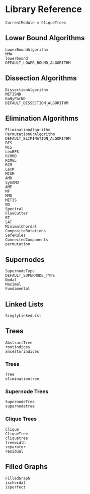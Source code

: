 # Library Reference

```@meta
CurrentModule = CliqueTrees
```

## Lower Bound Algorithms
```@docs
LowerBoundAlgorithm
MMW
lowerbound
DEFAULT_LOWER_BOUND_ALGORITHM
```

## Dissection Algorithms
```@docs
DissectionAlgorithm
METISND
KaHyParND
DEFAULT_DISSECTION_ALGORITHM
```

## Elimination Algorithms

```@docs
EliminationAlgorithm
PermutationOrAlgorithm
DEFAULT_ELIMINATION_ALGORITHM
BFS
MCS
LexBFS
RCMMD
RCMGL
RCM
LexM
MCSM
AMD
SymAMD
AMF
MF
MMD
METIS
ND
Spectral
FlowCutter
BT
SAT
MinimalChordal
CompositeRotations
SafeRules
ConnectedComponents
permutation
```

## Supernodes

```@docs
SupernodeType
DEFAULT_SUPERNODE_TYPE
Nodal
Maximal
Fundamental
```

## Linked Lists
```@docs
SinglyLinkedList
```

## Trees

```@docs
AbstractTree
rootindices
ancestorindices
```

### Trees

```@docs
Tree
eliminationtree
```

### Supernode Trees

```@docs
SupernodeTree
supernodetree
```

### Clique Trees

```@docs
Clique
CliqueTree
cliquetree
treewidth
separator
residual
```

## Filled Graphs

```@docs
FilledGraph
ischordal
isperfect
```
